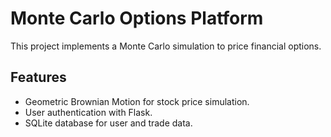 # Monte Carlo Options Platform
This project implements a Monte Carlo simulation to price financial options.

## Features
- Geometric Brownian Motion for stock price simulation.
- User authentication with Flask.
- SQLite database for user and trade data.
